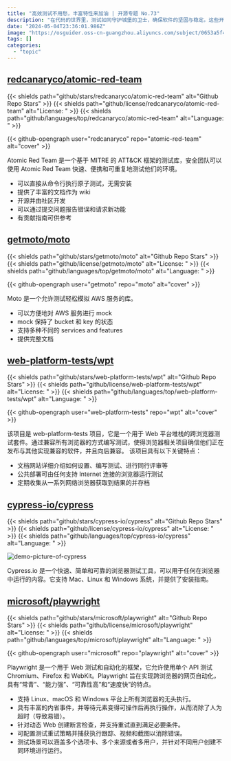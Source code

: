 ```yaml
---
title: "高效测试不用愁，丰富特性来加油 | 开源专题 No.73"
description: "在代码的世界里，测试如同守护城堡的卫士，确保软件的坚固与稳定。这些开源项目，宛如一把把锋利的剑，为软件测试斩断荆棘，开辟出一条通往卓越的道路。"
date: "2024-05-04T23:36:01.986Z"
image: "https://osguider.oss-cn-guangzhou.aliyuncs.com/subject/0653a5f4b359edc1580fbf95834ef4a3.png"
tags: []
categories:
  - "topic"
---
```


## [redcanaryco/atomic-red-team](https://github.com/redcanaryco/atomic-red-team)

{{< shields path="github/stars/redcanaryco/atomic-red-team" alt="Github Repo Stars" >}} {{< shields path="github/license/redcanaryco/atomic-red-team" alt="License: " >}} {{< shields path="github/languages/top/redcanaryco/atomic-red-team" alt="Language: " >}}

{{< github-opengraph user="redcanaryco" repo="atomic-red-team" alt="cover" >}}

Atomic Red Team 是一个基于 MITRE 的 ATT&CK 框架的测试库，安全团队可以使用 Atomic Red Team 快速、便携和可重复地测试他们的环境。

- 可以直接从命令行执行原子测试，无需安装
- 提供了丰富的文档作为 wiki
- 开源并由社区开发
- 可以通过提交问题报告错误和请求新功能
- 有贡献指南可供参考
  
## [getmoto/moto](https://github.com/getmoto/moto)

{{< shields path="github/stars/getmoto/moto" alt="Github Repo Stars" >}} {{< shields path="github/license/getmoto/moto" alt="License: " >}} {{< shields path="github/languages/top/getmoto/moto" alt="Language: " >}}

{{< github-opengraph user="getmoto" repo="moto" alt="cover" >}}

Moto 是一个允许测试轻松模拟 AWS 服务的库。

- 可以方便地对 AWS 服务进行 mock
- mock 保持了 bucket 和 key 的状态
- 支持多种不同的 services and features
- 提供完整文档
  
## [web-platform-tests/wpt](https://github.com/web-platform-tests/wpt)

{{< shields path="github/stars/web-platform-tests/wpt" alt="Github Repo Stars" >}} {{< shields path="github/license/web-platform-tests/wpt" alt="License: " >}} {{< shields path="github/languages/top/web-platform-tests/wpt" alt="Language: " >}}

{{< github-opengraph user="web-platform-tests" repo="wpt" alt="cover" >}}

该项目是 web-platform-tests 项目，它是一个用于 Web 平台堆栈的跨浏览器测试套件。通过兼容所有浏览器的方式编写测试，使得浏览器相关项目确信他们正在发布与其他实现兼容的软件，并且向后兼容。
该项目具有以下关键特点：

- 文档网站详细介绍如何设置、编写测试、进行同行评审等
- 公共部署可由任何支持 Internet 连接的浏览器运行测试
- 定期收集从一系列网络浏览器获取到结果的并存档
  
## [cypress-io/cypress](https://github.com/cypress-io/cypress)

{{< shields path="github/stars/cypress-io/cypress" alt="Github Repo Stars" >}} {{< shields path="github/license/cypress-io/cypress" alt="License: " >}} {{< shields path="github/languages/top/cypress-io/cypress" alt="Language: " >}}

![demo-picture-of-cypress](https://picgo-daily.oss-cn-guangzhou.aliyuncs.com/picgo-daily/2024/b7a6859fa49be011d5d8955e645a1039.png)

Cypress.io 是一个快速、简单和可靠的浏览器测试工具，可以用于任何在浏览器中运行的内容。它支持 Mac、Linux 和 Windows 系统，并提供了安装指南。
  
## [microsoft/playwright](https://github.com/microsoft/playwright)

{{< shields path="github/stars/microsoft/playwright" alt="Github Repo Stars" >}} {{< shields path="github/license/microsoft/playwright" alt="License: " >}} {{< shields path="github/languages/top/microsoft/playwright" alt="Language: " >}}

{{< github-opengraph user="microsoft" repo="playwright" alt="cover" >}}

Playwright 是一个用于 Web 测试和自动化的框架，它允许使用单个 API 测试Chromium、Firefox 和 WebKit。Playwright 旨在实现跨浏览器的网页自动化，具有“常青”、“能力强”、“可靠性高”和“速度快”的特点。

- 支持 Linux、macOS 和 Windows 平台上所有浏览器的无头执行。
- 具有丰富的内省事件，并等待元素变得可操作后再执行操作，从而消除了人为超时（导致易错）。
- 针对动态 Web 创建断言检查，并支持重试直到满足必要条件。
- 可配置测试重试策略并捕获执行跟踪、视频和截图以消除错误。
- 测试场景可以涵盖多个选项卡、多个来源或者多用户，并针对不同用户创建不同环境进行运行。
  
